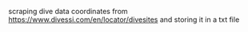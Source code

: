 scraping dive data coordinates from https://www.divessi.com/en/locator/divesites and storing it in a txt file

